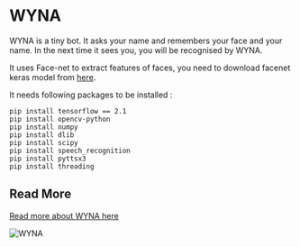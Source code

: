 # WYNA
WYNA is a tiny bot. It asks your name and remembers your face and your name. In the next time it sees you, you will be recognised by WYNA.

It uses Face-net to extract features of faces, you need to download facenet keras model from [here](https://www.mediafire.com/file/2gtjcz6ig9jsjyn/facenet_keras.h5/file).

It needs following packages to be installed :

```shell
pip install tensorflow == 2.1
pip install opencv-python
pip install numpy
pip install dlib
pip install scipy
pip install speech_recognition
pip install pyttsx3
pip install threading
```

## Read More
[Read more about WYNA here](https://m-shaeri.ir/blog/wyna-wants-to-know-you/)

![WYNA](https://m-shaeri.ir/blog/wp-content/uploads/2021/05/Robot_with_FaceNet3-825x510.jpg)
